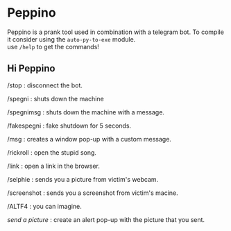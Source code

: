 # Peppino
Peppino is a prank tool used in combination with a telegram bot. To compile it consider using the <code>auto-py-to-exe</code> module.<br>
use <code>/help</code> to get the commands!

<h2>Hi Peppino</h2>

/stop : disconnect the bot.

/spegni : shuts down the machine

/spegnimsg <text> : shuts down the machine with a message.

/fakespegni : fake shutdown for 5 seconds.

/msg <message> : creates a window pop-up with a custom message.

/rickroll : open the stupid song.

/link <url> : open a link in the browser.

/selphie : sends you a picture from victim's webcam.

/screenshot : sends you a screenshot from victim's macine.

/ALTF4 : you can imagine.

*send a picture* : create an alert pop-up with the picture that you sent.
